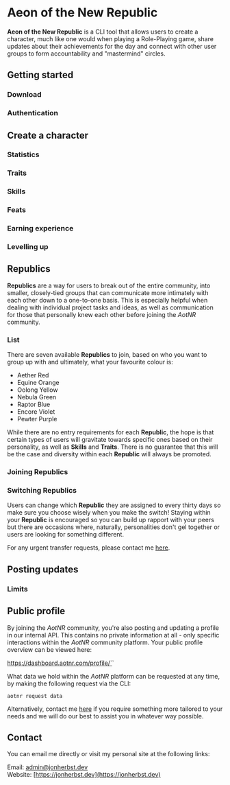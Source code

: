 # Aeon of the New Republic

**Aeon of the New Republic** is a CLI tool that allows users to create a character, much like one would when playing a Role-Playing game, share updates about their achievements for the day and connect with other user groups to form accountability and "mastermind" circles.

## Getting started

### Download

### Authentication

## Create a character

### Statistics

### Traits

### Skills

### Feats

### Earning experience

### Levelling up

## Republics

**Republics** are a way for users to break out of the entire community, into smaller, closely-tied groups that can communicate more intimately with each other down to a one-to-one basis. This is especially helpful when dealing with individual project tasks and ideas, as well as communication for those that personally knew each other before joining the *AotNR* community. 

### List

There are seven available **Republics** to join, based on who you want to group up with and ultimately, what your favourite colour is:

- Aether Red
- Equine Orange
- Oolong Yellow
- Nebula Green
- Raptor Blue
- Encore Violet
- Pewter Purple

While there are no entry requirements for each **Republic**, the hope is that certain types of users will gravitate towards specific ones based on their personality, as well as **Skills** and **Traits**. There is no guarantee that this will be the case and diversity within each **Republic** will always be promoted.

### Joining Republics

### Switching Republics

Users can change which **Republic** they are assigned to every thirty days so make sure you choose wisely when you make the switch! Staying within your **Republic** is encouraged so you can build up rapport with your peers but there are occasions where, naturally, personalities don't gel together or users are looking for something different.

For any urgent transfer requests, please contact me [here](mailto:admin@jonherbst.dev).

## Posting updates

### Limits

## Public profile

By joining the *AotNR* community, you're also posting and updating a profile in our internal API. This contains no private information at all - only specific interactions within the *AotNR* community platform. Your public profile overview can be viewed here:

https://dashboard.aotnr.com/profile/`<username>`

What data we hold within the *AotNR* platform can be requested at any time, by making the following request via the CLI:

`aotnr request data`

Alternatively, contact me [here](mailto:admin@jonherbst.dev) if you require something more tailored to your needs and we will do our best to assist you in whatever way possible.

## Contact

You can email me directly or visit my personal site at the following links:

Email: [admin@jonherbst.dev](mailto:admin@jonherbst.dev)<br />
Website: [https://jonherbst.dev](https://jonherbst.dev)
